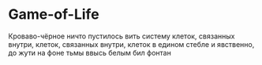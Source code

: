 # Game-of-Life
Кроваво-чёрное ничто пустилось вить систему клеток, связанных внутри, клеток, связанных внутри, клеток в едином стебле и явственно, до жути на фоне тьмы ввысь белым бил фонтан
